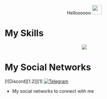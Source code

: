 <p align="center">
  Helloooooo
 <img src="https://raw.githubusercontent.com/MartinHeinz/MartinHeinz/master/wave.gif" height="30px" width="30px">
<p align="center">


# My Skills
<p align="center">
  <a href="https://skillicons.dev">
    <img src="https://skillicons.dev/icons?i=python,nodejs,react,html,linux,wordpress,bots,vscode,photoshop,premiere,cs,flutter,firebase,heroku,unreal,workers" />
  </a>
</p>
<p align="center">
  
  
# My Social Networks

[![Discord][1.2]][1] [![Telegram][4.2]][4]

[4.2]: https://s4.uupload.ir/files/telegram_q47u.png

[4]: https://telegram.me/ArshaShokri8

* My social networks to connect with me
